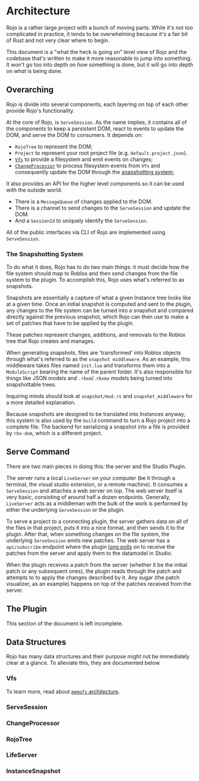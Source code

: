 # Architecture

Rojo is a rather large project with a bunch of moving parts. While it's not too complicated in practice, it tends to be overwhelming because it's a fair bit of Rust and not very clear where to begin.

This document is a "what the heck is going on" level view of Rojo and the codebase that's written to make it more reasonable to jump into something. It won't go too into depth on *how* something is done, but it will go into depth on *what* is being done.

## Overarching

Rojo is divide into several components, each layering on top of each other provide Rojo's functionality.

At the core of Rojo, is `ServeSession`. As the name implies, it contains all of the components to keep a persistent DOM, react to events to update the DOM, and serve the DOM to consumers. It depends on:

- `RojoTree` to represent the DOM;
- `Project` to represent your root project file (e.g. `default.project.json`).
- [`Vfs`](#vfs) to provide a filesystem and emit events on changes;
- [`ChangeProcessor`](#changeprocessor) to process filesystem events from `Vfs` and consequently update the DOM through the [snapshotting system](#the-snapshotting-system);

It also provides an API for the higher level components so it can be used with the outside world.

- There is a `MessageQueue` of changes applied to the DOM.
- There is a channel to send changes to the `ServeSession` and update the DOM.
- And a `SessionId` to uniquely identify the `ServeSession`.

All of the public interfaces via CLI of Rojo are implemented using `ServeSession`.

### The Snapshotting System

To do what it does, Rojo has to do two main things: it must decide how the file system should map to Roblox and then send changes from the file system to the plugin. To accomplish this, Rojo uses what's referred to as snapshots.

Snapshots are essentially a capture of what a given Instance tree looks like at a given time. Once an initial snapshot is computed and sent to the plugin, any changes to the file system can be turned into a snapshot and compared directly against the previous snapshot, which Rojo can then use to make a set of patches that have to be applied by the plugin.

These patches represent changes, additions, and removals to the Roblox tree that Rojo creates and manages.

When generating snapshots, files are 'transformed' into Roblox objects through what's referred to as the `snapshot middleware`. As an example, this middleware takes files named `init.lua` and transforms them into a `ModuleScript` bearing the name of the parent folder. It's also responsible for things like JSON models and `.rbxm`/`.rbxmx` models being turned into snapshottable trees.

Inquiring minds should look at `snapshot/mod.rs` and `snapshot_middleware` for a more detailed explanation.

Because snapshots are designed to be translated into Instances anyway, this system is also used by the `build` command to turn a Rojo project into a complete file. The backend for serializing a snapshot into a file is provided by `rbx-dom`, which is a different project.

## Serve Command

There are two main pieces in doing this: the server and the Studio Plugin.

The server runs a local `LiveServer` on your computer (be it through a terminal, the visual studio extension, or a remote machine). It consumes a `ServeSession` and attaches a web server on top. The web server itself is very basic, consisting of around half a dozen endpoints. Generally, `LiveServer` acts as a middleman with the bulk of the work is performed by either the underlying `ServeSession` or the plugin. 

To serve a project to a connecting plugin, the server gathers data on all of the files in that project, puts it into a nice format, and then sends it to the plugin. After that, when something changes on the file system, the underlying `ServeSession` emits new patches. The web server has a `api/subscribe` endpoint where the plugin [long polls](https://en.wikipedia.org/wiki/Push_technology#Long_polling) on to receive the patches from the server and apply them to the datamodel in Studio.

When the plugin receives a patch from the server (whether it be the initial patch or any subsequent ones), the plugin reads through the patch and attempts to to apply the changes described by it. Any sugar (the patch visualizer, as an example) happens on top of the patches received from the server.

## The Plugin

This section of the document is left incomplete.

## Data Structures

Rojo has many data structures and their purpose might not be immediately clear at a glance. To alleviate this, they are documented below.

### Vfs

To learn more, read about [`memofs` architecture](crates/memofs/ARCHITECTURE.md).

### ServeSession

### ChangeProcessor

### RojoTree

### LifeServer

### InstanceSnapshot
